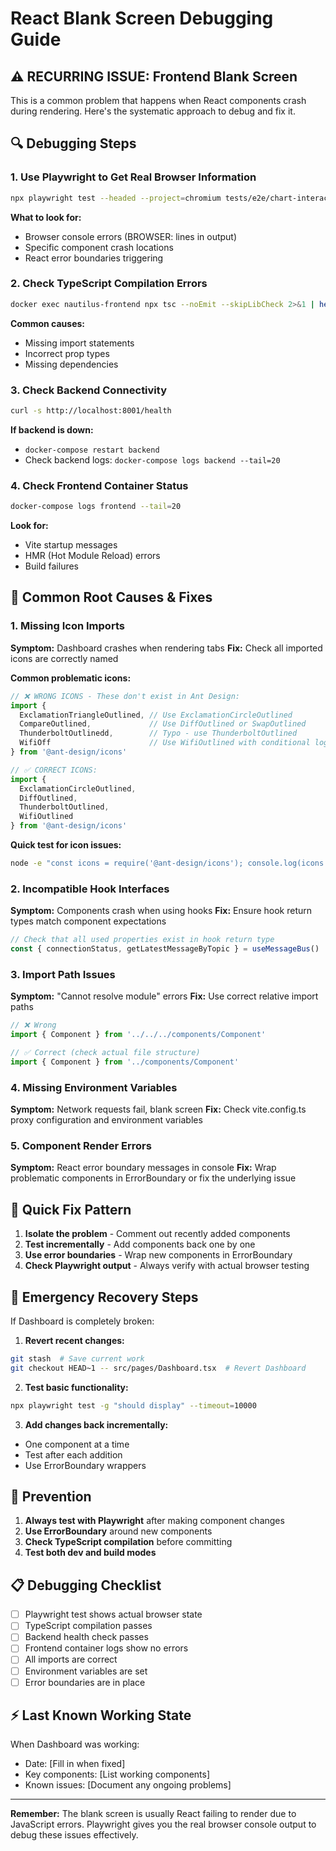 # React Blank Screen Debugging Guide

## ⚠️ RECURRING ISSUE: Frontend Blank Screen 

This is a common problem that happens when React components crash during rendering. Here's the systematic approach to debug and fix it.

## 🔍 Debugging Steps

### 1. Use Playwright to Get Real Browser Information
```bash
npx playwright test --headed --project=chromium tests/e2e/chart-interactions.spec.ts -g "should display" --timeout=15000
```

**What to look for:**
- Browser console errors (BROWSER: lines in output)
- Specific component crash locations
- React error boundaries triggering

### 2. Check TypeScript Compilation Errors
```bash
docker exec nautilus-frontend npx tsc --noEmit --skipLibCheck 2>&1 | head -20
```

**Common causes:**
- Missing import statements
- Incorrect prop types
- Missing dependencies

### 3. Check Backend Connectivity
```bash
curl -s http://localhost:8001/health
```

**If backend is down:**
- `docker-compose restart backend`
- Check backend logs: `docker-compose logs backend --tail=20`

### 4. Check Frontend Container Status
```bash
docker-compose logs frontend --tail=20
```

**Look for:**
- Vite startup messages
- HMR (Hot Module Reload) errors
- Build failures

## 🐛 Common Root Causes & Fixes

### 1. Missing Icon Imports
**Symptom:** Dashboard crashes when rendering tabs
**Fix:** Check all imported icons are correctly named

**Common problematic icons:**
```typescript
// ❌ WRONG ICONS - These don't exist in Ant Design:
import { 
  ExclamationTriangleOutlined, // Use ExclamationCircleOutlined
  CompareOutlined,             // Use DiffOutlined or SwapOutlined  
  ThunderboltOutlinedd,        // Typo - use ThunderboltOutlined
  WifiOff                      // Use WifiOutlined with conditional logic
} from '@ant-design/icons'

// ✅ CORRECT ICONS:
import { 
  ExclamationCircleOutlined,
  DiffOutlined, 
  ThunderboltOutlined,
  WifiOutlined
} from '@ant-design/icons'
```

**Quick test for icon issues:**
```bash
node -e "const icons = require('@ant-design/icons'); console.log(icons.ExclamationTriangleOutlined ? 'exists' : '❌ MISSING');"
```

### 2. Incompatible Hook Interfaces
**Symptom:** Components crash when using hooks
**Fix:** Ensure hook return types match component expectations
```typescript
// Check that all used properties exist in hook return type
const { connectionStatus, getLatestMessageByTopic } = useMessageBus()
```

### 3. Import Path Issues
**Symptom:** "Cannot resolve module" errors
**Fix:** Use correct relative import paths
```typescript
// ❌ Wrong
import { Component } from '../../../components/Component'

// ✅ Correct (check actual file structure)
import { Component } from '../components/Component'
```

### 4. Missing Environment Variables
**Symptom:** Network requests fail, blank screen
**Fix:** Check vite.config.ts proxy configuration and environment variables

### 5. Component Render Errors
**Symptom:** React error boundary messages in console
**Fix:** Wrap problematic components in ErrorBoundary or fix the underlying issue

## 🚀 Quick Fix Pattern

1. **Isolate the problem** - Comment out recently added components
2. **Test incrementally** - Add components back one by one
3. **Use error boundaries** - Wrap new components in ErrorBoundary
4. **Check Playwright output** - Always verify with actual browser testing

## 📝 Emergency Recovery Steps

If Dashboard is completely broken:

1. **Revert recent changes:**
```bash
git stash  # Save current work
git checkout HEAD~1 -- src/pages/Dashboard.tsx  # Revert Dashboard
```

2. **Test basic functionality:**
```bash
npx playwright test -g "should display" --timeout=10000
```

3. **Add changes back incrementally:**
- One component at a time
- Test after each addition
- Use ErrorBoundary wrappers

## 🔧 Prevention

1. **Always test with Playwright** after making component changes
2. **Use ErrorBoundary** around new components
3. **Check TypeScript compilation** before committing
4. **Test both dev and build modes**

## 📋 Debugging Checklist

- [ ] Playwright test shows actual browser state
- [ ] TypeScript compilation passes
- [ ] Backend health check passes  
- [ ] Frontend container logs show no errors
- [ ] All imports are correct
- [ ] Environment variables are set
- [ ] Error boundaries are in place

## ⚡ Last Known Working State

When Dashboard was working:
- Date: [Fill in when fixed]
- Key components: [List working components]
- Known issues: [Document any ongoing problems]

---

**Remember:** The blank screen is usually React failing to render due to JavaScript errors. Playwright gives you the real browser console output to debug these issues effectively.
